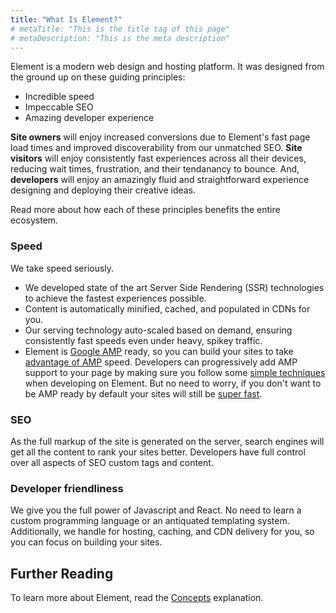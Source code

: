 ```yaml
---
title: "What Is Element?"
# metaTitle: "This is the title tag of this page"
# metaDescription: "This is the meta description"
---
```


Element is a modern web design and hosting platform. It was designed from the ground up on these guiding principles:

- Incredible speed
- Impeccable SEO
- Amazing developer experience

**Site owners** will enjoy increased conversions due to Element's fast page load times and improved discoverability from our unmatched SEO. **Site visitors** will enjoy consistently fast experiences across all their devices, reducing wait times, frustration, and their tendanancy to bounce. And, **developers** will enjoy an amazingly fluid and straightforward experience designing and deploying their creative ideas.

Read more about how each of these principles benefits the entire ecosystem.

### Speed

We take speed seriously.

- We developed state of the art Server Side Rendering (SSR) technologies to achieve the fastest experiences possible.
- Content is automatically minified, cached, and populated in CDNs for you.
- Our serving technology auto-scaled based on demand, ensuring consistently fast speeds even under heavy, spikey traffic.
- Element is [Google AMP](https://developers.google.com/amp) ready, so you can build your sites to take [advantage of AMP](https://amp.dev/about/how-amp-works/) speed. Developers can progressively add AMP support to your page by making sure you follow some [simple techniques](http://simple-amp-techniques) when developing on Element. But no need to worry, if you don't want to be AMP ready by default your sites will still be [super fast](http://keeping-sites-fast).

### SEO

As the full markup of the site is generated on the server, search engines will get all the content to rank your sites better. Developers have full control over all aspects of SEO custom tags and content.

### Developer friendliness

We give you the full power of Javascript and React. No need to learn a custom programming language or an antiquated templating system. Additionally, we handle for hosting, caching, and CDN delivery for you, so you can focus on building your sites.

## Further Reading

To learn more about Element, read the [Concepts](/explanations/element-concepts) explanation.
